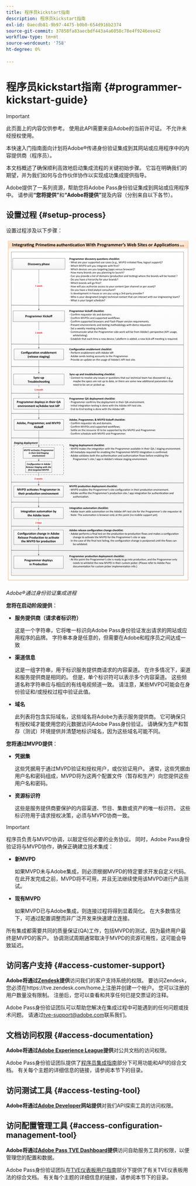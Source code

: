 ```yaml
---
title: 程序员kickstart指南
description: 程序员kickstart指南
exl-id: 0aecdb81-9b97-4475-b0b0-654d916b2374
source-git-commit: 37858fa83aecbdf443a4a6058c78e4f9246eee42
workflow-type: tm+mt
source-wordcount: '758'
ht-degree: 0%

---
```


# 程序员kickstart指南 {#programmer-kickstart-guide}

>[!IMPORTANT]
>
> 此页面上的内容仅供参考。 使用此API需要来自Adobe的当前许可证。 不允许未经授权使用。

本快速入门指南面向计划将Adobe®传递身份验证集成到其网站或应用程序中的内容提供商（程序员）。

本文档概述了确保顺利高效地启动集成流程的关键初始步骤。 它旨在明确我们的期望，并为我们如何与合作伙伴协作以实现成功集成提供指导。

Adobe提供了一系列资源，帮助您将Adobe Pass身份验证集成到网站或应用程序中。 请参阅&#x200B;**“您将提供”**&#x200B;和&#x200B;**“Adobe将提供”**&#x200B;提及内容（分别来自以下各节）。

## 设置过程 {#setup-process}

设置过程涉及以下步骤：

![Adobe®通过身份验证集成进程](../assets/progr-flow-int-lifecycle.png)

*Adobe®通过身份验证集成进程*

**您将在启动阶段提供**：

* **服务提供商（请求者标识符）**

  这是一个字符串，它将唯一标识向Adobe Pass身份验证发出请求的网站或应用程序的品牌。 字符串本身是任意的，但需要在Adobe和程序员之间达成一致

* **渠道信息**

  这是一组字符串，用于标识服务提供商请求的内容渠道。 在许多情况下，渠道和服务提供商是相同的。 但是，单个标识符可以表示多个内容渠道。 这些频道名称字符串应与相应的有线电视频道一致。 请注意，某些MVPD可能会在身份验证和/或授权过程中验证此值。

* **域名**

  此列表将包含实际域名，这些域名将Adobe为表示服务提供商。 它可确保只有授权域才能使用您的元数据访问Adobe Pass身份验证。 请确保为生产和暂存（测试）环境提供并清楚地标识域名，因为这些域名可能不同。

**您将通过MVPD提供**：

* **凭据集**

  这些凭据用于通过MVPD验证和授权用户，或仅验证用户。 通常，这些凭据由用户名和密码组成，MVPD将为这两个配置文件（暂存和生产）向您提供这些用户名和密码。

* **资源标识符**

  这些是服务提供商要保护的内容渠道、节目、集数或资产的唯一标识符。 这些标识符用于请求授权决策，必须与MVPD协商一致。

>[!IMPORTANT]
>
> 程序员负责与MVPD协调，以敲定任何必要的业务协议。 同时，Adobe Pass身份验证将与MVPD协作，确保正确建立技术集成：
>
> * **新MVPD**
>
>     如果MVPD未与Adobe集成，则必须根据MVPD的特定要求开发自定义代码。 在此开发完成之前，MVPD将不可用，并且无法继续使用该MVPD进行产品测试。
>
> * **现有MVPD**
>
>     如果MVPD已与Adobe集成，则连接过程将得到显着简化。 在大多数情况下，可通过配置调整而非广泛开发来快速建立连接。
>
> 所有集成都需要共同的质量保证(QA)工作，包括MVPD的测试，因为最终用户最终是MVPD的客户。 协调测试周期通常取决于MVPD的资源可用性，这可能会导致延迟。

## 访问客户支持 {#access-customer-support}

**Adobe将通过[Zendesk](https://tve.zendesk.com/home)提供**&#x200B;访问我们的客户支持系统的权限。 要访问Zendesk，您必须在https://tve.zendesk.com/home上注册并创建一个帐户。 您可以注册的用户数量没有限制。 注册后，您可以查看和共享任何已提交票证的注释。

Adobe Pass身份验证团队可以帮助您解决在集成过程中可能遇到的任何问题或技术问题。 请通过[tve-support@adobe.com](mailto:tve-support@adobe.com)联系我们。

## 文档访问权限 {#access-documentation}

**Adobe将通过[Adobe Experience League](https://experienceleague.adobe.com/en/docs/pass/authentication/home)提供**&#x200B;对公共文档的访问权限。

Adobe Pass身份验证团队提供了[程序员集成指南](/help/authentication/integration-guide-programmers/programmer-integration-guide-overview.md)部分下可用功能和API的综合文档。 有关每个主题的详细信息的链接，请参阅本节下的目录。

## 访问测试工具 {#access-testing-tool}

**Adobe将通过[Adobe Developer](https://developer.adobe.com/adobe-pass/)网站提供**&#x200B;对我们API探索工具的访问权限。

## 访问配置管理工具 {#access-configuration-management-tool}

**Adobe将通过[Adobe Pass TVE Dashboard](https://experience.adobe.com/pass/authentication)提供**&#x200B;访问自助服务工具的权限，以便管理您的配置和数据。

Adobe Pass身份验证团队在[TVE仪表板用户指南](/help/authentication/user-guide-tve-dashboard/tve-dashboard-overview.md)部分下提供了有关TVE仪表板用法的综合文档。 有关每个主题的详细信息的链接，请参阅本节下的目录。
